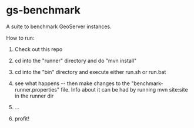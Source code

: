gs-benchmark
============

A suite to benchmark GeoServer instances. 

How to run:

1. Check out this repo

2. cd into the "runner" directory and do "mvn install"

3. cd into the "bin" directory and execute either run.sh or run.bat

4. see what happens -- then make changes to the "benchmark-runner.properties" file. Info about it can be had by running mvn site:site in the runner dir

5. ...

6. profit!
